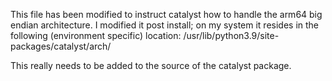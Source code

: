 This file has been modified to instruct catalyst how to handle the arm64 big endian architecture. I modified it post install; 
on my system it resides in the following (environment specific) location:
 /usr/lib/python3.9/site-packages/catalyst/arch/
 
 This really needs to be added to the source of the catalyst package.
